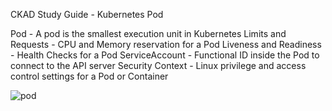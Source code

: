 CKAD Study Guide - Kubernetes Pod

Pod - A pod is the smallest execution unit in Kubernetes
Limits and Requests - CPU and Memory reservation for a Pod
Liveness and Readiness - Health Checks for a Pod
ServiceAccount - Functional ID inside the Pod to connect to the API server
Security Context - Linux privilege and access control settings for a Pod or Container

![pod]([https://raw.githubusercontent.com/kubernetes/kubernetes/master/logo/logo.png](https://github.com/cirrostech/ckad-study-guide/blob/main/image/pod.jpg))
